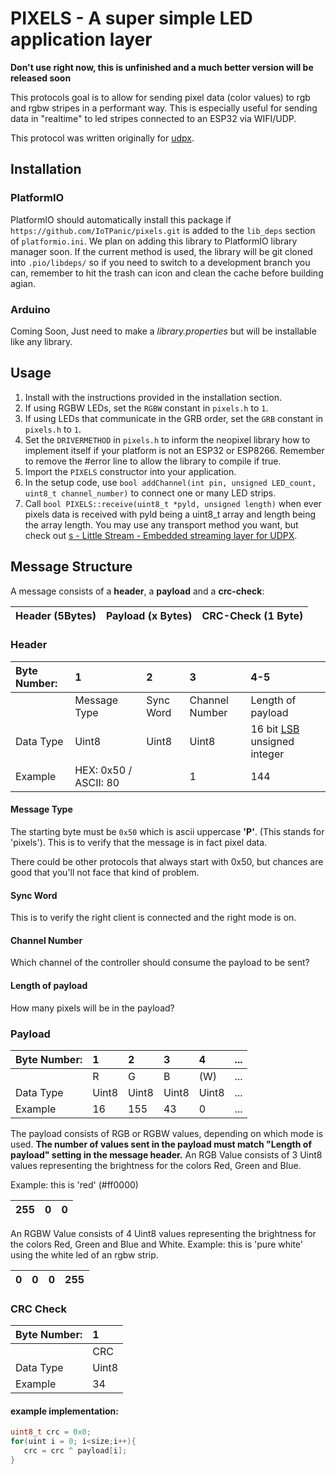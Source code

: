 # PIXELS - A super simple LED application layer

**Don't use right now, this is unfinished and a much better version will be released soon**

This protocols goal is to allow for sending pixel data (color values) to rgb and rgbw stripes in a performant way. This is especially useful for sending data in "realtime" to led stripes connected to an ESP32 via WIFI/UDP.

This protocol was written originally for [udpx](https://github.com/martinberlin/udpx).

## Installation

### PlatformIO

PlatformIO should automatically install this package if `https://github.com/IoTPanic/pixels.git` is added to the `lib_deps` section of `platformio.ini`. We plan on adding this library to PlatformIO library manager soon. If the current method is used, the library will be git cloned into `.pio/libdeps/` so if you need to switch to a development branch you can, remember to hit the trash can icon and clean the cache before building agian.

### Arduino

Coming Soon, Just need to make a _library.properties_ but will be installable like any library.

## Usage 

1. Install with the instructions provided in the installation section.
2. If using RGBW LEDs, set the `RGBW` constant in `pixels.h` to `1`.
3. If using LEDs that communicate in the GRB order, set the `GRB` constant in `pixels.h` to `1`.
4. Set the `DRIVERMETHOD` in `pixels.h` to inform the neopixel library how to implement itself if your platform is not an ESP32 or ESP8266. Remember to remove the #error line to allow the library to compile if true.
5. Import the `PIXELS` constructor into your application.
6. In the setup code, use `bool addChannel(int pin, unsigned LED_count, uint8_t channel_number)` to connect one or many LED strips.
7. Call `bool PIXELS::receive(uint8_t *pyld, unsigned length)` when ever pixels data is received with pyld being a uint8_t array and length being the array length. You may use any transport method you want, but check out [s - Little Stream - Embedded streaming layer for UDPX](https://github.com/IoTPanic/s).

## Message Structure

A message consists of a **header**, a **payload** and a **crc-check**:

| Header (5Bytes) | Payload (x Bytes) | CRC-Check (1 Byte) |
|:----------------|:------------------|:-------------------|


### Header

| Byte Number: | 1                     | 2         | 3              | 4-5                                                                                      |
|:-------------|:----------------------|:----------|:---------------|:-----------------------------------------------------------------------------------------|
|              | Message Type          | Sync Word | Channel Number | Length of payload                                                                        |
| Data Type    | Uint8                 | Uint8     | Uint8          | 16 bit [LSB](https://developer.mozilla.org/de/docs/Glossary/Endianness) unsigned integer |
| Example      | HEX: 0x50 / ASCII: 80 |           | 1              | 144                                                                                      |

#### Message Type

The starting byte must be `0x50` which is ascii uppercase **'P'**. (This
stands for 'pixels'). This is to verify that the message is in fact
pixel data.

There could be other protocols that always start with 0x50, but chances
are good that you'll not face that kind of problem.

#### Sync Word

This is to verify the right client is connected and the right mode is
on.

#### Channel Number

Which channel of the controller should consume the payload to be sent?

#### Length of payload

How many pixels will be in the payload?

### Payload

| Byte Number: | 1     | 2     | 3     | 4     | ... |
|:-------------|:------|:------|:------|:------|:----|
|              | R     | G     | B     | (W)   | ... |
| Data Type    | Uint8 | Uint8 | Uint8 | Uint8 | ... |
| Example      | 16    | 155   | 43    | 0     | ... |

The payload consists of RGB or RGBW values, depending on which mode is
used. **The number of values sent in the payload must match "Length of
payload" setting in the message header.** An RGB Value consists of 3
Uint8 values representing the brightness for the colors Red, Green and
Blue.

Example: this is 'red' (#ff0000)

| 255 | 0 | 0 |
|:----|:--|:--|

An RGBW Value consists of 4 Uint8 values representing the brightness for
the colors Red, Green and Blue and White. Example: this is 'pure white'
using the white led of an rgbw strip.

| 0 | 0 | 0 | 255 |
|:--|:--|:--|:----|

### CRC Check

| Byte Number: | 1     |
|:-------------|:------|
|              | CRC   |
| Data Type    | Uint8 |
| Example      | 34    |

#### example implementation:

```c++
uint8_t crc = 0x0;
for(uint i = 0; i<size;i++){
   crc = crc ^ payload[i];
}
```
